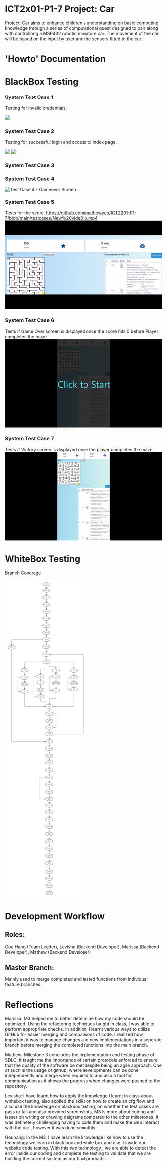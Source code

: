 # ICT2x01-P1-7 Project: Car
Project: Car aims to enhance children's understanding on basic computing knowledge through a series of computational quest designed to pair along with controllong a MSP432 robotic miniature car. The movement of the car will be based on the input by user and the sensors fitted to the car. 

# 'Howto' Documentation

# BlackBox Testing
### System Test Case 1
Testing for invalid credentials. 

<img src="https://user-images.githubusercontent.com/75107062/144883930-5eeda14a-4c35-451f-bb92-00b57921f720.png" width = "500" >

### System Test Case 2
Testing for successful login and access to index page.

<img src="https://user-images.githubusercontent.com/75107062/144883973-17f9b5b6-2008-4d22-bdac-9c61785e4f7f.png" width = "500">

<img src="https://user-images.githubusercontent.com/75107062/144883982-42bc9e19-5fe2-4231-a06d-24c7a263221c.png" width = "500" >





### System Test Case 3

### System Test Case 4
![Test Case 4 - Gameover Screen](/testcases/carmove.gif)

### System Test Case 5
Tests for the score. 
https://github.com/mathewyeo/ICT2201-P1-7/blob/main/testcases/New%20vide01o.mp4
![Test Case 5 - Gameover Screen](/testcases/score.gif)

### System Test Case 6
Tests if Game Over screen is displayed once the score hits 0 before Player completes the maze.
![Test Case 7 - Gameover Screen](/testcases/gameover.gif)

### System Test Case 7
Tests if Victory screen is displayed once the player completes the maze.
![Test Case 8 - Victory Screen](/testcases/victory.gif)


# WhiteBox Testing
Branch Coverage

![WhiteBox testing - Branch coverage](/testcases/branch.jpg)


# Development Workflow
## Roles: 
Gou Hang (Team Leader),
Levisha (Backend Developer),
Marissa (Backend Developer),
Mathew (Backend Developer)

## Master Branch:
Mainly used to merge completed and tested functions from individual feature branches.


# Reflections
Marissa: M3 helped me to better determine how my code should be optimized. Using the refactoring techniques taught in class, I was able to perform appropriate checks. In addition, I learnt various ways to utilize GitHub for easier merging and comparisons of code. I realized how important it was to manage changes and new implementations in a seperate branch before merging the completed functions into the main branch.

Mathew: Milestone 3 concludes the implementation and testing phase of SDLC, it taught me the importance of certain protocols enforced to ensure that the quality of the software be met despite being an agile approach. One of such is the usage of github, where developments can be done independently and merge when required to and also a tool for communication as it shows the progress when changes were pushed to the repository. 

Levisha: I have learnt how to apply the knowledge i learnt in class about whitebox testing, also applied the skills on how to create an cfg flow and also use the knowledge on blackbox testing, on whether the test cases are pass or fail and also provided screenshots. M3 is more about coding and lesser on writing or drawing daigrams compared to the other milestones. It was definetely challenging having to code them and make the web interact with the car , however it was done smoothly.

Gouhang: In the M3, I have learn the knowledge like how to use the technology we learn in black box and white box and use it inside our website code testing. With this two technology , we are able to detect the error inside our coding and complete the testing to validate that we are building the correct system as our final products.
